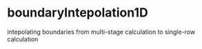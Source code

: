 # boundaryIntepolation1D
intepolating boundaries from multi-stage calculation to single-row calculation
